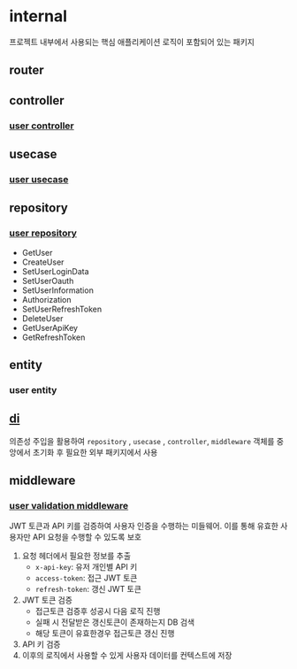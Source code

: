 # internal

프로젝트 내부에서 사용되는 핵심 애플리케이션 로직이 포함되어 있는 패키지

## router

## controller

### [user controller](https://github.com/PARKNAMSU/cron-alarm-server/blob/main/app/internal/controller/user_controller/user_controller.go)

## usecase

### [user usecase](https://github.com/PARKNAMSU/cron-alarm-server/blob/main/app/internal/usecase/user_usecase/user_usecase.go)

## repository

### [user repository](https://github.com/PARKNAMSU/cron-alarm-server/blob/main/app/internal/repository/user_repository/repository.go)
* GetUser
* CreateUser
* SetUserLoginData
* SetUserOauth
* SetUserInformation
* Authorization
* SetUserRefreshToken
* DeleteUser
* GetUserApiKey
* GetRefreshToken

## entity

### user entity

## [di](https://github.com/PARKNAMSU/cron-alarm-server/blob/main/app/internal/di/inject.go) 
의존성 주입을 활용하여 
`repository` , `usecase` , `controller`, `middleware` 객체를 중앙에서 초기화 후 필요한 외부 패키지에서 사용

## middleware

### [user validation middleware](https://github.com/PARKNAMSU/cron-alarm-server/blob/main/app/internal/middleware/validation.go)

JWT 토큰과 API 키를 검증하여 사용자 인증을 수행하는 미들웨어.
이를 통해 유효한 사용자만 API 요청을 수행할 수 있도록 보호

1. 요청 헤더에서 필요한 정보를 추출
    * `x-api-key`: 유저 개인별 API 키
    * `access-token`: 접근 JWT 토큰
    * `refresh-token`: 갱신 JWT 토큰 
2. JWT 토큰 검증
    * 접근토큰 검증후 성공시 다음 로직 진행
    * 실패 시 전달받은 갱신토큰이 존재하는지 DB 검색 
    * 해당 토큰이 유효한경우 접근토큰 갱신 진행
3. API 키 검증
4. 이후의 로직에서 사용할 수 있게 사용자 데이터를 컨텍스트에 저장